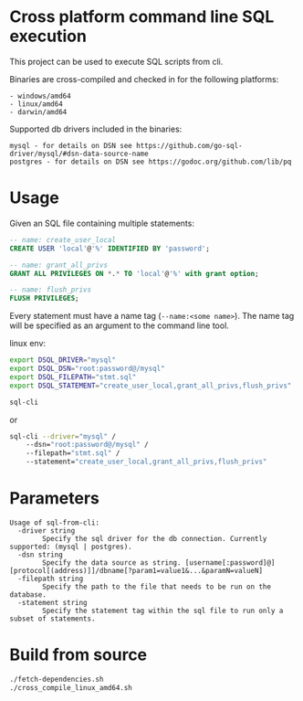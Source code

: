 
# Cross platform command line SQL execution

This project can be used to execute SQL scripts from cli.

Binaries are cross-compiled and checked in for the following platforms:
    
    - windows/amd64
    - linux/amd64
    - darwin/amd64
    
Supported db drivers included in the binaries:

    mysql - for details on DSN see https://github.com/go-sql-driver/mysql/#dsn-data-source-name
    postgres - for details on DSN see https://godoc.org/github.com/lib/pq

# Usage
Given an SQL file containing multiple statements:

```sql
-- name: create_user_local
CREATE USER 'local'@'%' IDENTIFIED BY 'password';

-- name: grant_all_privs
GRANT ALL PRIVILEGES ON *.* TO 'local'@'%' with grant option;

-- name: flush_privs
FLUSH PRIVILEGES;
```
Every statement must have a name tag (`--name:<some name>`).
The name tag will be specified as an argument to the command line tool.

linux env:
```sh
export DSQL_DRIVER="mysql"
export DSQL_DSN="root:password@/mysql"
export DSQL_FILEPATH="stmt.sql"
export DSQL_STATEMENT="create_user_local,grant_all_privs,flush_privs"

sql-cli
```
or
```sh
sql-cli --driver="mysql" /
    --dsn="root:password@/mysql" /
    --filepath="stmt.sql" /
    --statement="create_user_local,grant_all_privs,flush_privs"
```

# Parameters

````commandline
Usage of sql-from-cli:
  -driver string
        Specify the sql driver for the db connection. Currently supported: (mysql | postgres).
  -dsn string
        Specify the data source as string. [username[:password]@][protocol[(address)]]/dbname[?param1=value1&...&paramN=valueN]
  -filepath string
        Specify the path to the file that needs to be run on the database.
  -statement string
        Specify the statement tag within the sql file to run only a subset of statements.

````
    
# Build from source

```sh
./fetch-dependencies.sh
./cross_compile_linux_amd64.sh
```

